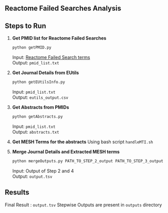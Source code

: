 Reactome Failed Searches Analysis
---

## Steps to Run

1. **Get PMID list for Reactome Failed Searches**  
    ```sh
    python getPMID.py
    ```
    Input: [Reactome Failed Search terms](https://raw.githubusercontent.com/cannin/reach-query/master/queries.csv)  
    Output: `pmid_list.txt`

2. **Get Journal Details from EUtils**
    ```sh
    python getEUtilsInfo.py
    ```
    Input: `pmid_list.txt`  
    Output: `eutils_output.csv`

3. **Get Abstracts from PMIDs**
    ```sh
    python getAbstracts.py
    ```
    Input: `pmid_list.txt`  
    Output: `abstracts.txt`

4. **Get MESH Terms for the abstracts** 
    Using bash script `handleMTI.sh`

5. **Merge Journal Details and Extracted MESH terms**
    ```sh
    python mergeOutputs.py PATH_TO_STEP_2_output PATH_TO_STEP_3_output
    ```
    Input: Output of Step 2 and 4  
    Output: `output.tsv`

## Results
Final Result : `output.tsv`
Stepwise Outputs are present in `outputs` directory
